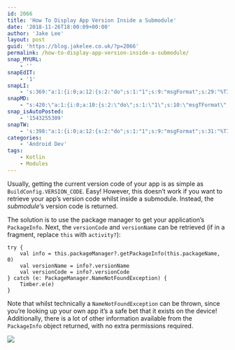 ```yaml
---
id: 2066
title: 'How To Display App Version Inside a Submodule'
date: '2018-11-26T18:00:09+00:00'
author: 'Jake Lee'
layout: post
guid: 'https://blog.jakelee.co.uk/?p=2066'
permalink: /how-to-display-app-version-inside-a-submodule/
snap_MYURL:
    - ''
snapEdIT:
    - '1'
snapLI:
    - 's:369:"a:1:{i:0;a:12:{s:2:"do";s:1:"1";s:9:"msgFormat";s:29:"%TITLE% %HCATS% %HTAGS% %URL%";s:8:"postType";s:1:"A";s:9:"isAutoImg";s:1:"A";s:8:"imgToUse";s:0:"";s:9:"isAutoURL";s:1:"A";s:8:"urlToUse";s:0:"";s:4:"doLI";i:0;s:8:"isPosted";s:1:"1";s:4:"pgID";s:0:"";s:7:"postURL";s:50:"www.linkedin.com/updates?topic=6472881908278792192";s:5:"pDate";s:19:"2018-11-26 18:01:47";}}";'
snapMD:
    - "s:420:\"a:1:{i:0;a:10:{s:2:\"do\";s:1:\"1\";s:10:\"msgTFormat\";s:7:\"%TITLE%\";s:9:\"msgFormat\";s:66:\"%ANNOUNCE%\r\n<br><br>\r\nFull post by %AUTHORNAME% available at %URL%\";s:9:\"isAutoURL\";s:1:\"A\";s:8:\"urlToUse\";s:0:\"\";s:4:\"doMD\";i:0;s:8:\"isPosted\";s:1:\"1\";s:4:\"pgID\";s:12:\"77c9e8956f6e\";s:7:\"postURL\";s:88:\"https://medium.com/@JakeSteam/how-to-display-app-version-inside-a-submodule-77c9e8956f6e\";s:5:\"pDate\";s:19:\"2018-11-26 18:01:49\";}}\";"
snap_isAutoPosted:
    - '1543255309'
snapTW:
    - 's:398:"a:1:{i:0;a:12:{s:2:"do";s:1:"1";s:9:"msgFormat";s:31:"%TITLE% (%HCATS% %HTAGS%) %URL%";s:8:"attchImg";s:1:"0";s:9:"isAutoImg";s:1:"A";s:8:"imgToUse";s:0:"";s:9:"isAutoURL";s:1:"A";s:8:"urlToUse";s:0:"";s:4:"doTW";i:0;s:8:"isPosted";s:1:"1";s:4:"pgID";s:19:"1067116230723727361";s:7:"postURL";s:57:"https://twitter.com/JakeLeeLtd/status/1067116230723727361";s:5:"pDate";s:19:"2018-11-26 18:01:50";}}";'
categories:
    - 'Android Dev'
tags:
    - Kotlin
    - Modules
---
```


Usually, getting the current version code of your app is as simple as `BuildConfig.VERSION_CODE`. Easy! However, this doesn’t work if you want to retrieve your app’s version code whilst inside a submodule. Instead, the *submodule*‘s version code is returned.

The solution is to use the package manager to get your application’s `PackageInfo`. Next, the `versionCode` and `versionName` can be retrieved (if in a fragment, replace `this` with `activity?`):

```
try {
    val info = this.packageManager?.getPackageInfo(this.packageName, 0)
    val versionName = info?.versionName
    val versionCode = info?.versionCode
} catch (e: PackageManager.NameNotFoundException) {
    Timber.e(e)
}
```

Note that whilst technically a `NameNotFoundException` can be thrown, since you’re looking up your own app it’s a safe bet that it exists on the device! Additionally, there is a lot of other information available from the `PackageInfo` object returned, with no extra permissions required.

[![](https://i1.wp.com/blog.jakelee.co.uk/wp-content/uploads/2018/11/info.png?resize=502%2C524&ssl=1)](https://i1.wp.com/blog.jakelee.co.uk/wp-content/uploads/2018/11/info.png?ssl=1)
